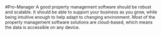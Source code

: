 #Pro-Manager
A good property management software should be robust and scalable. It should be able to support your business as you grow, while being intuitive enough to help adapt to changing environment. 
Most of the property management software solutions are cloud-based, which means the data is accessible on any device.
